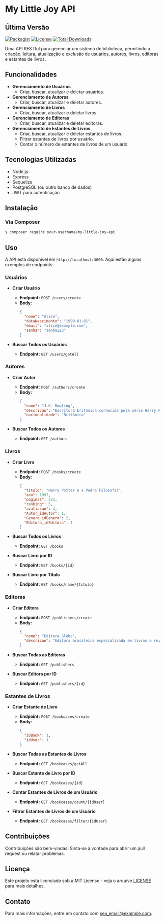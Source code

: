 # My Little Joy API

## Última Versão
[![Packagist](https://img.shields.io/packagist/v/Henrique-Estrela/my-little-joy-api.svg)](https://packagist.org/packages/Henrique-Estrela/my-little-joy-api)
[![License](https://img.shields.io/badge/license-MIT-brightgreen.svg)](https://opensource.org/licenses/MIT)
[![Total Downloads](https://img.shields.io/packagist/dt/Henrique-Estrela/my-little-joy-api.svg)](https://packagist.org/packages/Henrique-Estrela/my-little-joy-api)

Uma API RESTful para gerenciar um sistema de biblioteca, permitindo a criação, leitura, atualização e exclusão de usuários, autores, livros, editoras e estantes de livros.

## Funcionalidades
- **Gerenciamento de Usuários**
  - Criar, buscar, atualizar e deletar usuários.
- **Gerenciamento de Autores**
  - Criar, buscar, atualizar e deletar autores.
- **Gerenciamento de Livros**
  - Criar, buscar, atualizar e deletar livros.
- **Gerenciamento de Editoras**
  - Criar, buscar, atualizar e deletar editoras.
- **Gerenciamento de Estantes de Livros**
  - Criar, buscar, atualizar e deletar estantes de livros.
  - Filtrar estantes de livros por usuário.
  - Contar o número de estantes de livros de um usuário.

## Tecnologias Utilizadas
- Node.js
- Express
- Sequelize
- PostgreSQL (ou outro banco de dados)
- JWT para autenticação

## Instalação

### Via Composer
```bash
$ composer require your-username/my-little-joy-api
```

## Uso

A API está disponível em `http://localhost:3000`. Aqui estão alguns exemplos de endpoints:

### Usuários

- **Criar Usuário**
  - **Endpoint:** `POST /users/create`
  - **Body:**
    ```json
    {
      "nome": "Alice",
      "dataNascimento": "1990-01-01",
      "email": "alice@example.com",
      "senha": "senha123"
    }
    ```

- **Buscar Todos os Usuários**
  - **Endpoint:** `GET /users/getAll`

### Autores

- **Criar Autor**
  - **Endpoint:** `POST /authors/create`
  - **Body:**
    ```json
    {
      "nome": "J.K. Rowling",
      "descricao": "Escritora britânica conhecida pela série Harry Potter.",
      "nacionalidade": "Britânica"
    }
    ```

- **Buscar Todos os Autores**
  - **Endpoint:** `GET /authors`

### Livros

- **Criar Livro**
  - **Endpoint:** `POST /books/create`
  - **Body:**
    ```json
    {
      "titulo": "Harry Potter e a Pedra Filosofal",
      "ano": 1997,
      "paginas": 223,
      "ranking": 5,
      "avaliacao": 4,
      "Autor_idAutor": 1,
      "Genero_idGenero": 2,
      "Editora_idEditora": 1
    }
    ```

- **Buscar Todos os Livros**
  - **Endpoint:** `GET /books`

- **Buscar Livro por ID**
  - **Endpoint:** `GET /books/{id}`

- **Buscar Livro por Título**
  - **Endpoint:** `GET /books/name/{titulo}`

### Editoras

- **Criar Editora**
  - **Endpoint:** `POST /publishers/create`
  - **Body:**
    ```json
    {
      "nome": "Editora Globo",
      "descricao": "Editora brasileira especializada em livros e revistas."
    }
    ```

- **Buscar Todas as Editoras**
  - **Endpoint:** `GET /publishers`

- **Buscar Editora por ID**
  - **Endpoint:** `GET /publishers/{id}`

### Estantes de Livros

- **Criar Estante de Livro**
  - **Endpoint:** `POST /bookcases/create`
  - **Body:**
    ```json
    {
      "idBook": 1,
      "idUser": 1
    }
    ```

- **Buscar Todas as Estantes de Livros**
  - **Endpoint:** `GET /bookcases/getAll`

- **Buscar Estante de Livro por ID**
  - **Endpoint:** `GET /bookcases/{id}`

- **Contar Estantes de Livros de um Usuário**
  - **Endpoint:** `GET /bookcases/count/{idUser}`

- **Filtrar Estantes de Livros de um Usuário**
  - **Endpoint:** `GET /bookcases/filter/{idUser}`

## Contribuições
Contribuições são bem-vindas! Sinta-se à vontade para abrir um pull request ou relatar problemas.

## Licença
Este projeto está licenciado sob a MIT License - veja o arquivo [LICENSE](LICENSE) para mais detalhes.

## Contato
Para mais informações, entre em contato com [seu_email@example.com](mailto:seu_email@example.com).